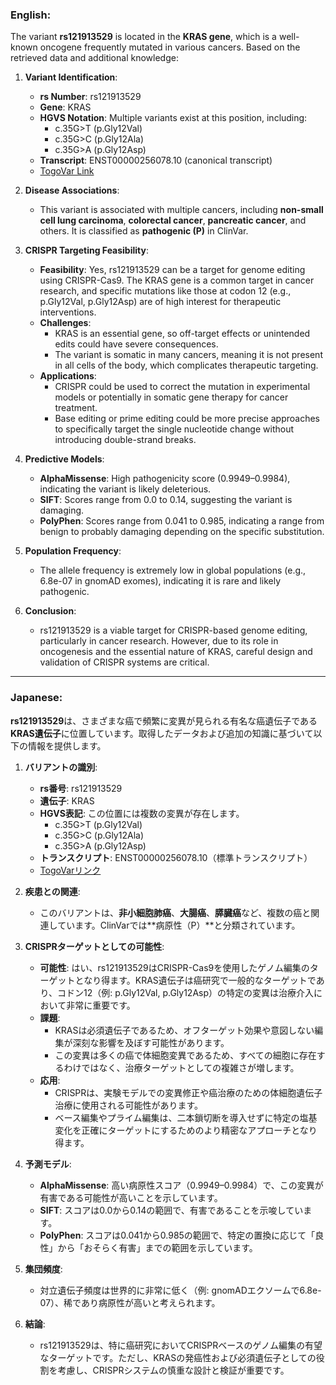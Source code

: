 ### English:
The variant **rs121913529** is located in the **KRAS gene**, which is a well-known oncogene frequently mutated in various cancers. Based on the retrieved data and additional knowledge:

1. **Variant Identification**:
   - **rs Number**: rs121913529
   - **Gene**: KRAS
   - **HGVS Notation**: Multiple variants exist at this position, including:
     - c.35G>T (p.Gly12Val)
     - c.35G>C (p.Gly12Ala)
     - c.35G>A (p.Gly12Asp)
   - **Transcript**: ENST00000256078.10 (canonical transcript)
   - [TogoVar Link](https://togovar.org/variant/rs121913529)

2. **Disease Associations**:
   - This variant is associated with multiple cancers, including **non-small cell lung carcinoma**, **colorectal cancer**, **pancreatic cancer**, and others. It is classified as **pathogenic (P)** in ClinVar.

3. **CRISPR Targeting Feasibility**:
   - **Feasibility**: Yes, rs121913529 can be a target for genome editing using CRISPR-Cas9. The KRAS gene is a common target in cancer research, and specific mutations like those at codon 12 (e.g., p.Gly12Val, p.Gly12Asp) are of high interest for therapeutic interventions.
   - **Challenges**:
     - KRAS is an essential gene, so off-target effects or unintended edits could have severe consequences.
     - The variant is somatic in many cancers, meaning it is not present in all cells of the body, which complicates therapeutic targeting.
   - **Applications**:
     - CRISPR could be used to correct the mutation in experimental models or potentially in somatic gene therapy for cancer treatment.
     - Base editing or prime editing could be more precise approaches to specifically target the single nucleotide change without introducing double-strand breaks.

4. **Predictive Models**:
   - **AlphaMissense**: High pathogenicity score (0.9949–0.9984), indicating the variant is likely deleterious.
   - **SIFT**: Scores range from 0.0 to 0.14, suggesting the variant is damaging.
   - **PolyPhen**: Scores range from 0.041 to 0.985, indicating a range from benign to probably damaging depending on the specific substitution.

5. **Population Frequency**:
   - The allele frequency is extremely low in global populations (e.g., 6.8e-07 in gnomAD exomes), indicating it is rare and likely pathogenic.

6. **Conclusion**:
   - rs121913529 is a viable target for CRISPR-based genome editing, particularly in cancer research. However, due to its role in oncogenesis and the essential nature of KRAS, careful design and validation of CRISPR systems are critical.

---

### Japanese:
**rs121913529**は、さまざまな癌で頻繁に変異が見られる有名な癌遺伝子である**KRAS遺伝子**に位置しています。取得したデータおよび追加の知識に基づいて以下の情報を提供します。

1. **バリアントの識別**:
   - **rs番号**: rs121913529
   - **遺伝子**: KRAS
   - **HGVS表記**: この位置には複数の変異が存在します。
     - c.35G>T (p.Gly12Val)
     - c.35G>C (p.Gly12Ala)
     - c.35G>A (p.Gly12Asp)
   - **トランスクリプト**: ENST00000256078.10（標準トランスクリプト）
   - [TogoVarリンク](https://togovar.org/variant/rs121913529)

2. **疾患との関連**:
   - このバリアントは、**非小細胞肺癌**、**大腸癌**、**膵臓癌**など、複数の癌と関連しています。ClinVarでは**病原性（P）**と分類されています。

3. **CRISPRターゲットとしての可能性**:
   - **可能性**: はい、rs121913529はCRISPR-Cas9を使用したゲノム編集のターゲットとなり得ます。KRAS遺伝子は癌研究で一般的なターゲットであり、コドン12（例: p.Gly12Val, p.Gly12Asp）の特定の変異は治療介入において非常に重要です。
   - **課題**:
     - KRASは必須遺伝子であるため、オフターゲット効果や意図しない編集が深刻な影響を及ぼす可能性があります。
     - この変異は多くの癌で体細胞変異であるため、すべての細胞に存在するわけではなく、治療ターゲットとしての複雑さが増します。
   - **応用**:
     - CRISPRは、実験モデルでの変異修正や癌治療のための体細胞遺伝子治療に使用される可能性があります。
     - ベース編集やプライム編集は、二本鎖切断を導入せずに特定の塩基変化を正確にターゲットにするためのより精密なアプローチとなり得ます。

4. **予測モデル**:
   - **AlphaMissense**: 高い病原性スコア（0.9949–0.9984）で、この変異が有害である可能性が高いことを示しています。
   - **SIFT**: スコアは0.0から0.14の範囲で、有害であることを示唆しています。
   - **PolyPhen**: スコアは0.041から0.985の範囲で、特定の置換に応じて「良性」から「おそらく有害」までの範囲を示しています。

5. **集団頻度**:
   - 対立遺伝子頻度は世界的に非常に低く（例: gnomADエクソームで6.8e-07）、稀であり病原性が高いと考えられます。

6. **結論**:
   - rs121913529は、特に癌研究においてCRISPRベースのゲノム編集の有望なターゲットです。ただし、KRASの発癌性および必須遺伝子としての役割を考慮し、CRISPRシステムの慎重な設計と検証が重要です。